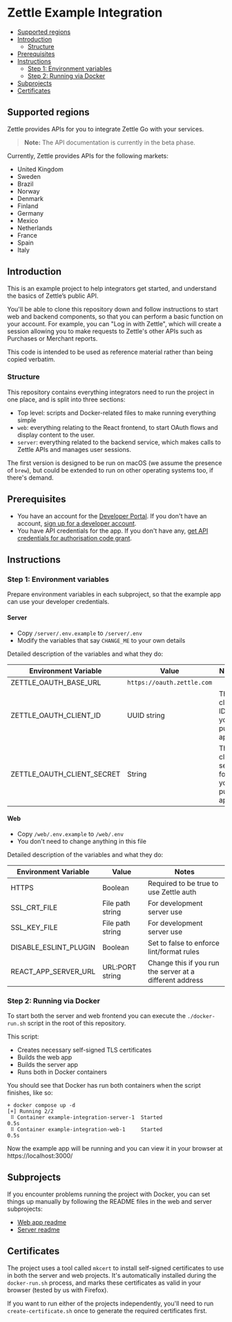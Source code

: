 # Zettle Example Integration

- [Supported regions](#supported-regions)
- [Introduction](#introduction) 
  - [Structure](#structure)
- [Prerequisites](#prerequisites)
- [Instructions](#instructions)
  - [Step 1: Environment variables](#step-1-environment-variables)
  - [Step 2: Running via Docker](#step-2-running-via-docker)
- [Subprojects](#subprojects)
- [Certificates](#certificates)

## Supported regions

Zettle provides APIs for you to integrate Zettle Go with your services.

> **Note:** The API documentation is currently in the beta phase.

Currently, Zettle provides APIs for the following markets:

-   United Kingdom
-   Sweden
-   Brazil
-   Norway
-   Denmark
-   Finland
-   Germany
-   Mexico
-   Netherlands
-   France
-   Spain
-   Italy

## Introduction

This is an example project to help integrators get started, and understand the basics of Zettle’s public API.

You'll be able to clone this repository down and follow instructions to start web and backend components, so that you can perform a basic function on your account. For example, you can "Log in with Zettle", which will create a session allowing you to make requests to Zettle's other APIs such as Purchases or Merchant reports.

This code is intended to be used as reference material rather than being copied verbatim.

### Structure

This repository contains everything integrators need to run the project in one place, and is split into three sections:

* Top level: scripts and Docker-related files to make running everything simple
* `web`: everything relating to the React frontend, to start OAuth flows and display content to the user.
* `server`: everything related to the backend service, which makes calls to Zettle APIs and manages user sessions.

The first version is designed to be run on macOS (we assume the presence of `brew`), but could be extended to run on other operating systems too, if there's demand.

## Prerequisites
* You have an account for the [Developer Portal](https://developer.zettle.com/). If you don't have an account, [sign up for a developer account](https://developer.zettle.com/register).
* You have API credentials for the app. If you don't have any, [get API credentials for authorisation code grant](https://developer.zettle.com/applications/create/public).

## Instructions

### Step 1: Environment variables
Prepare environment variables in each subproject, so that the example app can use your developer credentials.

#### Server
* Copy `/server/.env.example` to `/server/.env`
* Modify the variables that say `CHANGE_ME` to your own details

Detailed description of the variables and what they do:

| Environment Variable| Value | Notes |
|----|-----|----|
| ZETTLE_OAUTH_BASE_URL | `https://oauth.zettle.com` | |
| ZETTLE_OAUTH_CLIENT_ID | UUID string | The client ID of your public app |
| ZETTLE_OAUTH_CLIENT_SECRET | String | The client secret for your public app |

#### Web
* Copy `/web/.env.example` to `/web/.env`
* You don't need to change anything in this file

Detailed description of the variables and what they do:

| Environment Variable| Value | Notes |
|----|-----|----|
| HTTPS | Boolean | Required to be true to use Zettle auth |
| SSL_CRT_FILE | File path string | For development server use |
| SSL_KEY_FILE | File path string | For development server use |
| DISABLE_ESLINT_PLUGIN | Boolean | Set to false to enforce lint/format rules |
| REACT_APP_SERVER_URL | URL:PORT string | Change this if you run the server at a different address |

### Step 2: Running via Docker
To start both the server and web frontend you can execute the `./docker-run.sh` script in the root of this repository.

This script:
* Creates necessary self-signed TLS certificates
* Builds the web app
* Builds the server app
* Runs both in Docker containers

You should see that Docker has run both containers when the script finishes, like so:
```
+ docker compose up -d
[+] Running 2/2
 ⠿ Container example-integration-server-1  Started                                                               0.5s
 ⠿ Container example-integration-web-1     Started                                                               0.5s
```

Now the example app will be running and you can view it in your browser at https://localhost:3000/

## Subprojects

If you encounter problems running the project with Docker, you can set things up manually by following the README files in the web and server subprojects:

- [Web app readme](./web/README.md#installing-dependencies)
- [Server readme](./server/README.md#dependencies)

## Certificates
The project uses a tool called `mkcert` to install self-signed certificates to use in both the server and web projects. It's automatically installed during the `docker-run.sh` process, and marks these certificates as valid in your browser (tested by us with Firefox).

If you want to run either of the projects independently, you'll need to run `create-certificate.sh` once to generate the required certificates first.

